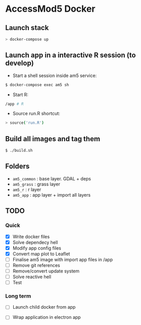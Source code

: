 # AccessMod5 Docker

##  Launch stack 

```sh
> docker-compose up
```

## Launch app in a interactive R session (to develop)

- Start a shell session inside am5 service:

```sh
$ docker-compose exec am5 sh
```

- Start R:

```sh
/app # R
```

- Source run.R shortcut:

```sh
> source('run.R')
```


## Build all images and tag them

```sh
$ ./build.sh
```

## Folders

  - `am5_common` : base layer. GDAL + deps
  - `am5_grass` : grass layer
  - `am5_r` : r layer
  - `am5_app` : app layer + import all layers

##  TODO 
### Quick
  - [x] Write docker files
  - [x] Solve dependecy hell 
  - [x] Modify app config files
  - [x] Convert map plot to Leaflet
  - [ ] Finalise am5 image with import app files in /app
  - [ ] Remove git references
  - [ ] Remove/convert update system
  - [ ] Solve reactive hell
  - [ ] Test

### Long term
  - [ ] Launch child docker from app
  - [ ] Wrap application in electron app


